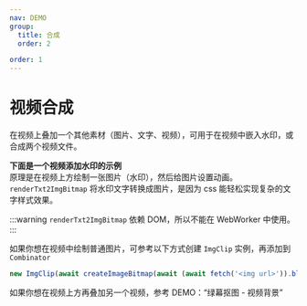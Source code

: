 ```yaml
---
nav: DEMO
group:
  title: 合成
  order: 2

order: 1
---
```


# 视频合成

在视频上叠加一个其他素材（图片、文字、视频），可用于在视频中嵌入水印，或合成两个视频文件。

**下面是一个视频添加水印的示例**  
原理是在视频上方绘制一张图片（水印），然后给图片设置动画。  
`renderTxt2ImgBitmap` 将水印文字转换成图片，是因为 css 能轻松实现复杂的文字样式效果。

<code src="./watermark.tsx"></code>

:::warning
`renderTxt2ImgBitmap` 依赖 DOM，所以不能在 WebWorker 中使用。
:::

如果你想在视频中绘制普通图片，可参考以下方式创建 `ImgClip` 实例，再添加到 `Combinator`

```js
new ImgClip(await createImageBitmap(await (await fetch('<img url>')).blob()));
```

如果你想在视频上方再叠加另一个视频，参考 DEMO：“绿幕抠图 - 视频背景”

